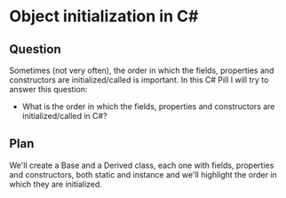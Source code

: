 # Object initialization in C#

## Question

Sometimes (not very often), the order in which the fields, properties and constructors are initialized/called is important. In this C# Pill I will try to answer this question:

- What is the order in which the fields, properties and constructors are initialized/called in C#?

## Plan

We'll create a Base and a Derived class, each one with fields, properties and constructors, both static and instance and we'll highlight the order in which they are initialized.